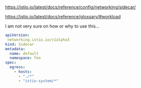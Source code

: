 https://istio.io/latest/docs/reference/config/networking/sidecar/


https://istio.io/latest/docs/reference/glossary/#workload


I am not very sure on how or why to use this...



```yaml
apiVersion:
 networking.istio.io/v1alpha3
kind: Sidecar
metadata:
  name: default
  namespace: foo
spec:
  egress:
    - hosts:
      - "./*"
      - "istio-system/*"
```
